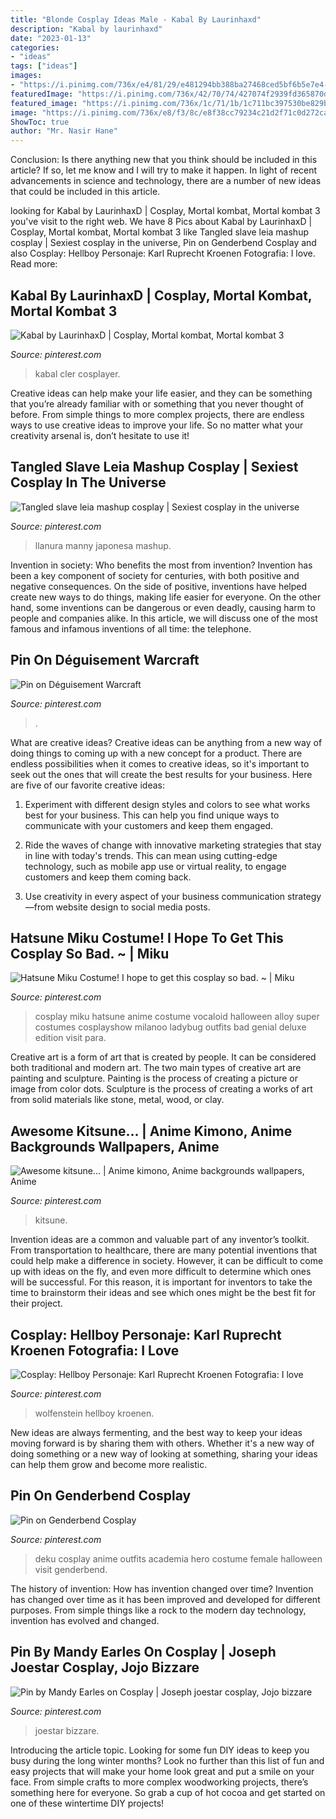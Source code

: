 ```yaml
---
title: "Blonde Cosplay Ideas Male - Kabal By Laurinhaxd"
description: "Kabal by laurinhaxd"
date: "2023-01-13"
categories:
- "ideas"
tags: ["ideas"]
images:
- "https://i.pinimg.com/736x/e4/81/29/e481294bb388ba27468ced5bf6b5e7e4--hatsune-miku-to-get.jpg"
featuredImage: "https://i.pinimg.com/736x/42/70/74/427074f2939fd365870daca12d82714e.jpg"
featured_image: "https://i.pinimg.com/736x/1c/71/1b/1c711bc397530be829bcb5ae8996a978.jpg"
image: "https://i.pinimg.com/736x/e8/f3/8c/e8f38cc79234c21d2f71c0d272cabc29--kitsune-anime-art.jpg"
ShowToc: true
author: "Mr. Nasir Hane"
---
```



Conclusion: Is there anything new that you think should be included in this article? If so, let me know and I will try to make it happen.
In light of recent advancements in science and technology, there are a number of new ideas that could be included in this article.

	

		
looking for Kabal by LaurinhaxD | Cosplay, Mortal kombat, Mortal kombat 3 you've visit to the right web. We have 8 Pics about Kabal by LaurinhaxD | Cosplay, Mortal kombat, Mortal kombat 3 like Tangled slave leia mashup cosplay | Sexiest cosplay in the universe, Pin on Genderbend Cosplay and also Cosplay: Hellboy Personaje: Karl Ruprecht Kroenen Fotografia: I love. Read more:
		
    
## Kabal By LaurinhaxD | Cosplay, Mortal Kombat, Mortal Kombat 3

<img loading=lazy src="https://i.pinimg.com/736x/b1/c9/8e/b1c98e5c7c4d275a9d8836495ca120e5--mortal-kombat-cosplay.jpg" onerror="this.onerror=null;this.src='https://tse4.mm.bing.net/th?id=OIP.rg6htG3EMp6k_1se26sIYgHaLI&amp;pid=15.1';" alt="Kabal by LaurinhaxD | Cosplay, Mortal kombat, Mortal kombat 3">

_Source: pinterest.com_

>kabal cler cosplayer. 

	

Creative ideas can help make your life easier, and they can be something that you’re already familiar with or something that you never thought of before. From simple things to more complex projects, there are endless ways to use creative ideas to improve your life. So no matter what your creativity arsenal is, don’t hesitate to use it!

    
## Tangled Slave Leia Mashup Cosplay | Sexiest Cosplay In The Universe

<img loading=lazy src="https://s-media-cache-ak0.pinimg.com/736x/65/bf/c5/65bfc573c27df7536a7af3d6fffcc288--princess-rapunzel-princess-leia.jpg" onerror="this.onerror=null;this.src='https://tse3.mm.bing.net/th?id=OIP.i3QiSe750GM83fs9fLT_1QHaL2&amp;pid=15.1';" alt="Tangled slave leia mashup cosplay | Sexiest cosplay in the universe">

_Source: pinterest.com_

>llanura manny japonesa mashup. 

	

Invention in society: Who benefits the most from invention?
Invention has been a key component of society for centuries, with both positive and negative consequences. On the side of positive, inventions have helped create new ways to do things, making life easier for everyone. On the other hand, some inventions can be dangerous or even deadly, causing harm to people and companies alike. In this article, we will discuss one of the most famous and infamous inventions of all time: the telephone.

    
## Pin On Déguisement Warcraft

<img loading=lazy src="https://i.pinimg.com/736x/1c/71/1b/1c711bc397530be829bcb5ae8996a978.jpg" onerror="this.onerror=null;this.src='https://tse4.mm.bing.net/th?id=OIP.WyYebwwePuEvLCKWyHeGkAHaLI&amp;pid=15.1';" alt="Pin on Déguisement Warcraft">

_Source: pinterest.com_

>. 

	

What are creative ideas?
Creative ideas can be anything from a new way of doing things to coming up with a new concept for a product. There are endless possibilities when it comes to creative ideas, so it's important to seek out the ones that will create the best results for your business. Here are five of our favorite creative ideas: 
1. Experiment with different design styles and colors to see what works best for your business. This can help you find unique ways to communicate with your customers and keep them engaged.

2. Ride the waves of change with innovative marketing strategies that stay in line with today's trends. This can mean using cutting-edge technology, such as mobile app use or virtual reality, to engage customers and keep them coming back. 

3. Use creativity in every aspect of your business communication strategy—from website design to social media posts.

    
## Hatsune Miku Costume! I Hope To Get This Cosplay So Bad. ~ | Miku

<img loading=lazy src="https://i.pinimg.com/736x/e4/81/29/e481294bb388ba27468ced5bf6b5e7e4--hatsune-miku-to-get.jpg" onerror="this.onerror=null;this.src='https://tse2.mm.bing.net/th?id=OIP.LhfpqDiWlJILzuYZu66jfwAAAA&amp;pid=15.1';" alt="Hatsune Miku Costume! I hope to get this cosplay so bad. ~ | Miku">

_Source: pinterest.com_

>cosplay miku hatsune anime costume vocaloid halloween alloy super costumes cosplayshow milanoo ladybug outfits bad genial deluxe edition visit para. 

	

Creative art is a form of art that is created by people. It can be considered both traditional and modern art. The two main types of creative art are painting and sculpture. Painting is the process of creating a picture or image from color dots. Sculpture is the process of creating a works of art from solid materials like stone, metal, wood, or clay.

    
## Awesome Kitsune... | Anime Kimono, Anime Backgrounds Wallpapers, Anime

<img loading=lazy src="https://i.pinimg.com/736x/e8/f3/8c/e8f38cc79234c21d2f71c0d272cabc29--kitsune-anime-art.jpg" onerror="this.onerror=null;this.src='https://tse3.mm.bing.net/th?id=OIP.8zwbkads1_IHwiucvUm5_gHaKa&amp;pid=15.1';" alt="Awesome kitsune... | Anime kimono, Anime backgrounds wallpapers, Anime">

_Source: pinterest.com_

>kitsune. 

	

Invention ideas are a common and valuable part of any inventor’s toolkit. From transportation to healthcare, there are many potential inventions that could help make a difference in society. However, it can be difficult to come up with ideas on the fly, and even more difficult to determine which ones will be successful. For this reason, it is important for inventors to take the time to brainstorm their ideas and see which ones might be the best fit for their project.

    
## Cosplay: Hellboy Personaje: Karl Ruprecht Kroenen Fotografia: I Love

<img loading=lazy src="https://i.pinimg.com/736x/42/70/74/427074f2939fd365870daca12d82714e.jpg" onerror="this.onerror=null;this.src='https://tse3.mm.bing.net/th?id=OIP.UBzyEDXYFTWhSL0iAt4zCgHaLH&amp;pid=15.1';" alt="Cosplay: Hellboy Personaje: Karl Ruprecht Kroenen Fotografia: I love">

_Source: pinterest.com_

>wolfenstein hellboy kroenen. 

	

New ideas are always fermenting, and the best way to keep your ideas moving forward is by sharing them with others. Whether it's a new way of doing something or a new way of looking at something, sharing your ideas can help them grow and become more realistic.

    
## Pin On Genderbend Cosplay

<img loading=lazy src="https://i.pinimg.com/736x/35/7d/e0/357de0bb047a1d82f8cd0941953b6584.jpg" onerror="this.onerror=null;this.src='https://tse2.mm.bing.net/th?id=OIP.7LTTxhp1AxWVlyLXhUX03AHaNJ&amp;pid=15.1';" alt="Pin on Genderbend Cosplay">

_Source: pinterest.com_

>deku cosplay anime outfits academia hero costume female halloween visit genderbend. 

	

The history of invention: How has invention changed over time?
Invention has changed over time as it has been improved and developed for different purposes. From simple things like a rock to the modern day technology, invention has evolved and changed.

    
## Pin By Mandy Earles On Cosplay | Joseph Joestar Cosplay, Jojo Bizzare

<img loading=lazy src="https://i.pinimg.com/736x/c9/4b/c0/c94bc06f7a0f074d9399b06e9276bafe--diys-cosplay.jpg" onerror="this.onerror=null;this.src='https://tse3.mm.bing.net/th?id=OIP.WNOxpb2j9EPMbxPW27mXqwHaLH&amp;pid=15.1';" alt="Pin by Mandy Earles on Cosplay | Joseph joestar cosplay, Jojo bizzare">

_Source: pinterest.com_

>joestar bizzare. 

	

Introducing the article topic.
Looking for some fun DIY ideas to keep you busy during the long winter months? Look no further than this list of fun and easy projects that will make your home look great and put a smile on your face. From simple crafts to more complex woodworking projects, there’s something here for everyone. So grab a cup of hot cocoa and get started on one of these wintertime DIY projects!

